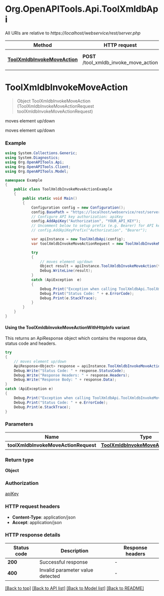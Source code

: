 # Org.OpenAPITools.Api.ToolXmldbApi

All URIs are relative to *https://localhost/webservice/rest/server.php*

| Method | HTTP request | Description |
|--------|--------------|-------------|
| [**ToolXmldbInvokeMoveAction**](ToolXmldbApi.md#toolxmldbinvokemoveaction) | **POST** /tool_xmldb_invoke_move_action | moves element up/down |

<a id="toolxmldbinvokemoveaction"></a>
# **ToolXmldbInvokeMoveAction**
> Object ToolXmldbInvokeMoveAction (ToolXmldbInvokeMoveActionRequest toolXmldbInvokeMoveActionRequest)

moves element up/down

moves element up/down

### Example
```csharp
using System.Collections.Generic;
using System.Diagnostics;
using Org.OpenAPITools.Api;
using Org.OpenAPITools.Client;
using Org.OpenAPITools.Model;

namespace Example
{
    public class ToolXmldbInvokeMoveActionExample
    {
        public static void Main()
        {
            Configuration config = new Configuration();
            config.BasePath = "https://localhost/webservice/rest/server.php";
            // Configure API key authorization: apiKey
            config.AddApiKey("Authorization", "YOUR_API_KEY");
            // Uncomment below to setup prefix (e.g. Bearer) for API key, if needed
            // config.AddApiKeyPrefix("Authorization", "Bearer");

            var apiInstance = new ToolXmldbApi(config);
            var toolXmldbInvokeMoveActionRequest = new ToolXmldbInvokeMoveActionRequest(); // ToolXmldbInvokeMoveActionRequest | 

            try
            {
                // moves element up/down
                Object result = apiInstance.ToolXmldbInvokeMoveAction(toolXmldbInvokeMoveActionRequest);
                Debug.WriteLine(result);
            }
            catch (ApiException  e)
            {
                Debug.Print("Exception when calling ToolXmldbApi.ToolXmldbInvokeMoveAction: " + e.Message);
                Debug.Print("Status Code: " + e.ErrorCode);
                Debug.Print(e.StackTrace);
            }
        }
    }
}
```

#### Using the ToolXmldbInvokeMoveActionWithHttpInfo variant
This returns an ApiResponse object which contains the response data, status code and headers.

```csharp
try
{
    // moves element up/down
    ApiResponse<Object> response = apiInstance.ToolXmldbInvokeMoveActionWithHttpInfo(toolXmldbInvokeMoveActionRequest);
    Debug.Write("Status Code: " + response.StatusCode);
    Debug.Write("Response Headers: " + response.Headers);
    Debug.Write("Response Body: " + response.Data);
}
catch (ApiException e)
{
    Debug.Print("Exception when calling ToolXmldbApi.ToolXmldbInvokeMoveActionWithHttpInfo: " + e.Message);
    Debug.Print("Status Code: " + e.ErrorCode);
    Debug.Print(e.StackTrace);
}
```

### Parameters

| Name | Type | Description | Notes |
|------|------|-------------|-------|
| **toolXmldbInvokeMoveActionRequest** | [**ToolXmldbInvokeMoveActionRequest**](ToolXmldbInvokeMoveActionRequest.md) |  |  |

### Return type

**Object**

### Authorization

[apiKey](../README.md#apiKey)

### HTTP request headers

 - **Content-Type**: application/json
 - **Accept**: application/json


### HTTP response details
| Status code | Description | Response headers |
|-------------|-------------|------------------|
| **200** | Successful response |  -  |
| **400** | Invalid parameter value detected |  -  |

[[Back to top]](#) [[Back to API list]](../README.md#documentation-for-api-endpoints) [[Back to Model list]](../README.md#documentation-for-models) [[Back to README]](../README.md)

